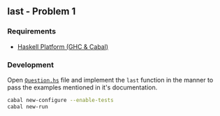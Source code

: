 ## last - Problem 1

### Requirements

- [Haskell Platform (GHC & Cabal)](https://www.haskell.org/platform/)

### Development

Open [`Question.hs`](./Question.hs) file and implement the `last` function in the manner to pass the examples mentioned in it's documentation.

```sh
cabal new-configure --enable-tests
cabal new-run
```
